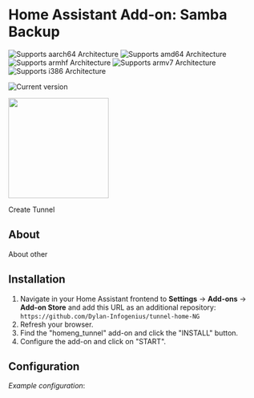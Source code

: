 # Home Assistant Add-on: Samba Backup

![Supports aarch64 Architecture][aarch64-shield] ![Supports amd64 Architecture][amd64-shield] ![Supports armhf Architecture][armhf-shield] ![Supports armv7 Architecture][armv7-shield] ![Supports i386 Architecture][i386-shield]

![Current version][version]

[<img src="https://raw.githubusercontent.com/thomasmauerer/hassio-addons/master/samba-backup/images/donate-paypal.svg" width=200/>](https://www.paypal.com/donate/?hosted_button_id=LP732BXWCKM3C)

Create Tunnel

## About

About other

## Installation

1. Navigate in your Home Assistant frontend to **Settings** -> **Add-ons** -> **Add-on Store** and add this URL as an additional repository: `https://github.com/Dylan-Infogenius/tunnel-home-NG`
2. Refresh your browser.
3. Find the "homeng_tunnel" add-on and click the "INSTALL" button.
4. Configure the add-on and click on "START".

## Configuration

_Example configuration_:

```yaml


```

[aarch64-shield]: https://img.shields.io/badge/aarch64-yes-green.svg
[amd64-shield]: https://img.shields.io/badge/amd64-yes-green.svg
[armhf-shield]: https://img.shields.io/badge/armhf-yes-green.svg
[armv7-shield]: https://img.shields.io/badge/armv7-yes-green.svg
[i386-shield]: https://img.shields.io/badge/i386-yes-green.svg
[version]: https://img.shields.io/badge/version-v5.2.0-blue.svg